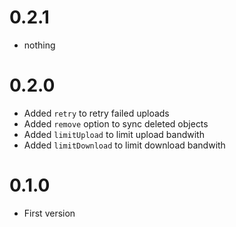 # 0.2.1
- nothing

# 0.2.0
- Added `retry` to retry failed uploads
- Added `remove` option to sync deleted objects
- Added `limitUpload` to limit upload bandwith
- Added `limitDownload` to limit download bandwith

# 0.1.0
- First version
